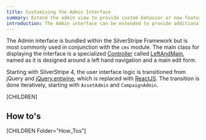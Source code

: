 ```yaml
---
title: Customising the Admin Interface
summary: Extend the admin view to provide custom behavior or new features for CMS and admin users.
introduction: The Admin interface can be extended to provide additional functionality to users and custom interfaces for managing data.
---
```


The Admin interface is bundled within the SilverStripe Framework but is most commonly used in conjunction with the `cms`
module. The main class for displaying the interface is a specialized [Controller](api:SilverStripe\Control\Controller) called [LeftAndMain](api:SilverStripe\Admin\LeftAndMain), named
as it is designed around a left hand navigation and a main edit form.

Starting with SilverStripe 4, the user interface logic is transitioned from
jQuery and [jQuery.entwine](https://github.com/hafriedlander/jquery.entwine),
which is replaced with [ReactJS](http://reactjs.com/). The transition is
done iteratively, starting with `AssetAdmin` and `CampaignAdmin`.

[CHILDREN]

## How to's

[CHILDREN Folder="How_Tos"]
